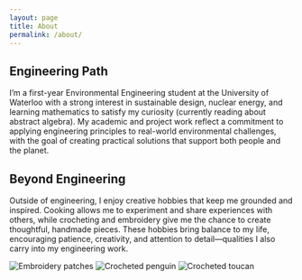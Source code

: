 ```yaml
---
layout: page
title: About
permalink: /about/
---
```

<div class="about-me-section">
<h2>Engineering Path</h2>
<p>
I’m a first-year Environmental Engineering student at the University of Waterloo with a strong interest in sustainable design, nuclear energy, and learning mathematics to satisfy my curiosity (currently reading about abstract algebra). My academic and project work reflect a commitment to applying engineering principles to real-world environmental challenges, with the goal of creating practical solutions that support both people and the planet.
</p>
</div>

<div class="about-me-section hobby-section">
  <div class="hobby-text">
    <h2>Beyond Engineering</h2>
    <p>
      Outside of engineering, I enjoy creative hobbies that keep me grounded and inspired. Cooking allows me to experiment and share experiences with others, while crocheting and embroidery give me the chance to create thoughtful, handmade pieces. These hobbies bring balance to my life, encouraging patience, creativity, and attention to detail—qualities I also carry into my engineering work.
    </p>
  </div>
</div>

<div class="hobby-images">
  <img src="/burchardtang.github.io/images/Embroidery.jpg" alt="Embroidery patches">
  <img src="/burchardtang.github.io/images/Penguin.jpg" alt="Crocheted penguin">
  <img src="/burchardtang.github.io/images/Tucan.jpg" alt="Crocheted toucan">
</div>